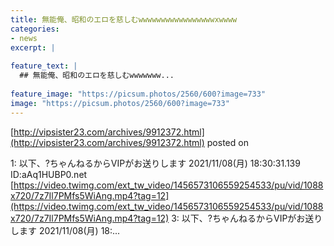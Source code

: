 ```yaml
---
title: 無能俺、昭和のエロを慈しむwwwwwwwwwwwwwwwwwxwwww
categories:
- news
excerpt: |
  
feature_text: |
  ## 無能俺、昭和のエロを慈しむwwwwwww...
  
feature_image: "https://picsum.photos/2560/600?image=733"
image: "https://picsum.photos/2560/600?image=733"
---
```


[http://vipsister23.com/archives/9912372.html](http://vipsister23.com/archives/9912372.html)
posted on 

<!--more-->

1: 以下、?ちゃんねるからVIPがお送りします 2021/11/08(月) 18:30:31.139 ID:aAq1HUBP0.net [https://video.twimg.com/ext_tw_video/1456573106559254533/pu/vid/1088x720/7z7Il7PMfs5WiAng.mp4?tag=12](https://video.twimg.com/ext_tw_video/1456573106559254533/pu/vid/1088x720/7z7Il7PMfs5WiAng.mp4?tag=12) 3: 以下、?ちゃんねるからVIPがお送りします 2021/11/08(月) 18:...
